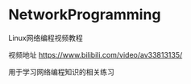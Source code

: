 # NetworkProgramming
Linux网络编程视频教程


视频地址 https://www.bilibili.com/video/av33813135/


用于学习网络编程知识的相关练习
